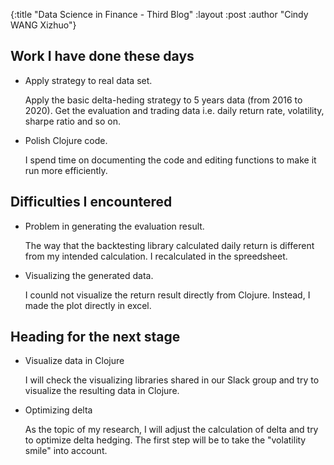 {:title  "Data Science in Finance - Third Blog"
 :layout :post
 :author "Cindy WANG Xizhuo"}

## Work I have done these days
- Apply strategy to real data set.

  Apply the basic delta-heding strategy to 5 years data (from 2016 to 2020). Get the evaluation and trading data i.e. daily return rate, volatility, sharpe ratio and so on. 

- Polish Clojure code.

  I spend time on documenting the code and editing functions to make it run more efficiently.  
## Difficulties I encountered
- Problem in generating the evaluation result. 

  The way that the backtesting library calculated daily return is different from my intended calculation. I recalculated in the spreedsheet. 
- Visualizing the generated data.

  I counld not visualize the return result directly from Clojure. Instead, I made the plot directly in excel.
## Heading for the next stage
- Visualize data in Clojure
  
  I will check the visualizing libraries shared in our Slack group and try to visualize the resulting data in Clojure.
- Optimizing delta

  As the topic of my research, I will adjust the calculation of delta and try to optimize delta hedging. The first step will be to take the "volatility smile" into account. 